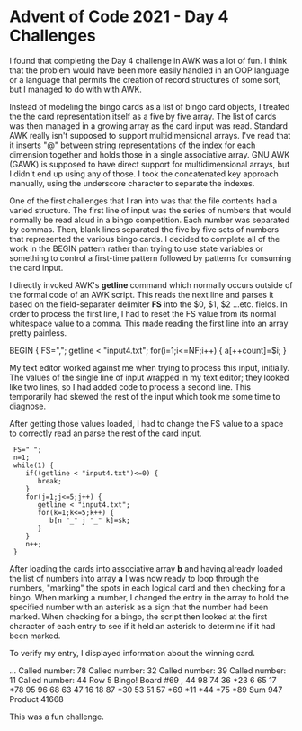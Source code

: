 # Advent of Code 2021 - Day 4 Challenges

I found that completing the Day 4 challenge in AWK was a lot of fun.  I think that the problem would have been more easily handled in an OOP language or a language that permits the creation of record structures of some sort, but I managed to do with with AWK.

Instead of modeling the bingo cards as a list of bingo card objects, I treated the the card representation itself as a five by five array.  The list of cards was then managed in a growing array as the card input was read.  Standard AWK really isn't supposed to support multidimensional arrays.  I've read that it inserts "@" between string representations of the index for each dimension together and holds those in a single associative array.  GNU AWK (GAWK) is supposed to have direct support for multidimensional arrays, but I didn't end up using any of those.  I took the concatenated key approach manually, using the underscore character to separate the indexes.

One of the first challenges that I ran into was that the file contents had a varied structure. The first line of input was the series of numbers that would normally be read aloud in a bingo competition.  Each number was separated by commas.  Then, blank lines separated the five by five sets of numbers that represented the various bingo cards. I decided to complete all of the work in the BEGIN pattern rather than trying to use state variables or something to control a first-time pattern followed by patterns for consuming the card input.

I directly invoked AWK's **getline** command which normally occurs outside of the formal code of an AWK script. This reads the next line and parses it based on the field-separater delimiter **FS** into the $0, $1, $2 ...etc. fields.  In order to process the first line, I had to reset the FS value from its normal whitespace value to a comma.  This made reading the first line into an array pretty painless.

  BEGIN {
     FS=",";
     getline < "input4.txt";
     for(i=1;i<=NF;i++) {
        a[++count]=$i;
     }

My text editor worked against me when trying to process this input, initially.  The values of the single line of input wrapped in my text editor; they looked like two lines, so I had added code to process a second line.  This temporarily had skewed the rest of the input which took me some time to diagnose.

After getting those values loaded, I had to change the FS value to a space to correctly read an parse the rest of the card input.

     FS=" ";
     n=1;
     while(1) {
        if((getline < "input4.txt")<=0) {
           break;
        }
        for(j=1;j<=5;j++) {
           getline < "input4.txt";
           for(k=1;k<=5;k++) {
              b[n "_" j "_" k]=$k;
           }
        }
        n++;
     }

After loading the cards into associative array **b** and having already loaded the list of numbers into array **a** I was now ready to loop through the numbers, "marking" the spots in each logical card and then checking for a bingo.  When marking a number, I changed the entry in the array to hold the specified number with an asterisk as a sign that the number had been marked.  When checking for a bingo, the script then looked at the first character of each entry to see if it held an asterisk to determine if it had been marked.

To verify my entry, I displayed information about the winning card.

  ...
  Called number: 78
  Called number: 32
  Called number: 39
  Called number: 11
  Called number: 44
  Row 5
  Bingo! Board #69 , 44
   98  74  36 \*23   6
   65  17 \*78  95  96
   68  63  47  16  18
   87 \*30  53  51  57
  \*69 \*11 \*44 \*75 \*89
  Sum 947
  Product 41668

This was a fun challenge.
